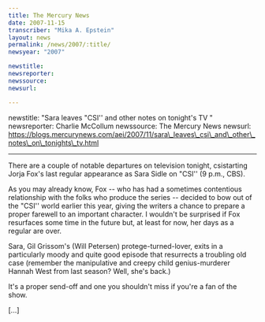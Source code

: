 ```yaml
---
title: The Mercury News
date: 2007-11-15
transcriber: "Mika A. Epstein"
layout: news
permalink: /news/2007/:title/
newsyear: "2007"

newstitle:
newsreporter:
newssource:
newsurl:

---
```

newstitle: "Sara leaves "CSI'' and other notes on tonight's TV  "
newsreporter: Charlie McCollum
newssource: The Mercury News
newsurl: https://blogs.mercurynews.com/aei/2007/11/sara\_leaves\_csi\_and\_other\_notes\_on\_tonights\_tv.html

---
There are a couple of notable departures on television tonight, csistarting Jorja Fox's last regular appearance as Sara Sidle on "CSI'' (9 p.m., CBS).

As you may already know, Fox -- who has had a sometimes contentious relationship with the folks who produce the series -- decided to bow out of the "CSI'' world earlier this year, giving the writers a chance to prepare a proper farewell to an important character. I wouldn't be surprised if Fox resurfaces some time in the future but, at least for now, her days as a regular are over.

Sara, Gil Grissom's (Will Petersen) protege-turned-lover, exits in a particularly moody and quite good episode that resurrects a troubling old case (remember the manipulative and creepy child genius-murderer Hannah West from last season? Well, she's back.)

It's a proper send-off and one you shouldn't miss if you're a fan of the show.

[...]
